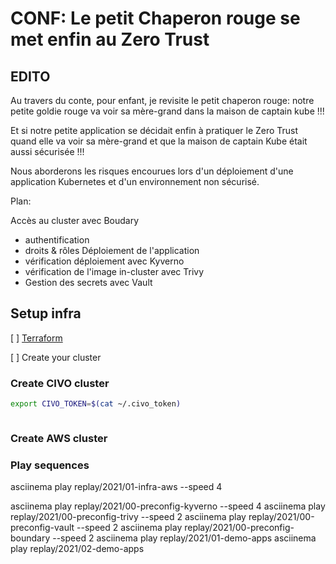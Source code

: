 # CONF: Le petit Chaperon rouge se met enfin au Zero Trust

## EDITO

Au travers du conte, pour enfant, je revisite le petit chaperon rouge: notre petite goldie rouge va voir sa mère-grand dans la maison de captain kube !!!

Et si notre petite application se décidait enfin à pratiquer le Zero Trust quand elle va voir sa mère-grand et que la maison de captain Kube était aussi sécurisée !!!

Nous aborderons les risques encourues lors d'un déploiement d'une application Kubernetes et d'un environnement non sécurisé.

Plan:

Accès au cluster avec Boudary
- authentification
- droits & rôles
Déploiement de l'application
- vérification déploiement avec Kyverno
- vérification de l'image in-cluster avec Trivy
- Gestion des secrets avec Vault

## Setup infra

[ ] [Terraform](https://learn.hashicorp.com/tutorials/terraform/install-cli)

[ ] Create your cluster


### Create CIVO cluster

```bash
export CIVO_TOKEN=$(cat ~/.civo_token)



```

### Create AWS cluster


### Play sequences

asciinema play replay/2021/01-infra-aws --speed 4

asciinema play replay/2021/00-preconfig-kyverno --speed 4
asciinema play replay/2021/00-preconfig-trivy --speed 2
asciinema play replay/2021/00-preconfig-vault --speed 2
asciinema play replay/2021/00-preconfig-boundary --speed 2
asciinema play replay/2021/01-demo-apps 
asciinema play replay/2021/02-demo-apps